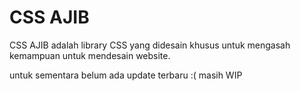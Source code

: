 # CSS AJIB

CSS AJIB adalah library CSS yang didesain khusus untuk mengasah kemampuan untuk mendesain website.

untuk sementara belum ada update terbaru :( masih WIP
